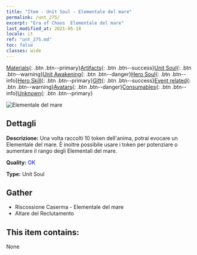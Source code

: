 ```yaml
---
title: "Item - Unit Soul - Elementale del mare"
permalink: /unt_275/
excerpt: "Era of Chaos  Elementale del mare"
last_modified_at: 2021-05-18
locale: it
ref: "unt_275.md"
toc: false
classes: wide
---
```

 [Materials](/ItemsIT/){: .btn .btn--primary}[Artifacts](/ItemsIT/Artifacts/){: .btn .btn--success}[Unit Soul](/ItemsIT/UnitSoul/){: .btn .btn--warning}[Unit Awakening](/ItemsIT/UnitAwakening/){: .btn .btn--danger}[Hero Soul](/ItemsIT/HeroSoul/){: .btn .btn--info}[Hero Skill](/ItemsIT/HeroSkill/){: .btn .btn--primary}[Gift](/ItemsIT/Gift/){: .btn .btn--success}[Event related](/ItemsIT/Events/){: .btn .btn--warning}[Avatars](/ItemsIT/Avatars/){: .btn .btn--danger}[Consumables](/ItemsIT/Consumables/){: .btn .btn--info}[Unknown](/ItemsIT/Unknown/){: .btn .btn--primary}

 ![Elementale del mare](/images/u/ti_haiyuansu.jpg)

## Dettagli
 **Descrizione:** Una volta raccolti 10 token dell'anima, potrai evocare un Elementale del mare. È inoltre possibile usare i token per potenziare o aumentare il rango degli Elementali del mare.

 **Quality:** <span style="color: #0000CD">OK</span>

 **Type:** Unit Soul

## Gather

*    Riscossione Caserma - Elementale del mare 
*    Altare del Reclutamento 

## This item contains:

  None

